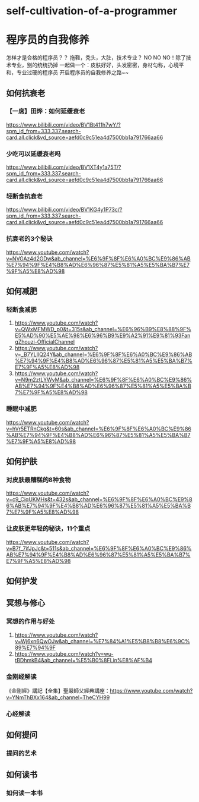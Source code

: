 # self-cultivation-of-a-programmer
# 程序员的自我修养
怎样才是合格的程序员？？
拖鞋，秃头，大肚，技术专业？
NO NO NO！除了技术专业，别的统统扔掉
一起做一个：皮肤好好，头发密密，身材匀称，心境平和，专业过硬的程序员
开启程序员的自我修养之路~~


## 如何抗衰老
### 【一席】田烨：如何延缓衰老
https://www.bilibili.com/video/BV1Bt411h7wY/?spm_id_from=333.337.search-card.all.click&vd_source=aefd0c9c51ea4d7500bb1a791766aa66
### 少吃可以延缓衰老吗
https://www.bilibili.com/video/BV1XT4y1a75T/?spm_id_from=333.337.search-card.all.click&vd_source=aefd0c9c51ea4d7500bb1a791766aa66
### 轻断食抗衰老
https://www.bilibili.com/video/BV1KG4y1P73c/?spm_id_from=333.337.search-card.all.click&vd_source=aefd0c9c51ea4d7500bb1a791766aa66
### 抗衰老的3个秘诀
https://www.youtube.com/watch?v=NVGAz4d2GDw&ab_channel=%E6%9F%8F%E6%A0%BC%E9%86%AB%E7%94%9F%E4%B8%AD%E6%96%87%E5%81%A5%E5%BA%B7%E7%9F%A5%E8%AD%98

## 如何减肥

### 轻断食减肥
1. https://www.youtube.com/watch?v=QWxMFMWD_p0&t=315s&ab_channel=%E6%96%B9%E8%88%9F%E5%AD%90%E5%AE%98%E6%96%B9%E9%A2%91%E9%81%93FangZhouzi-OfficialChannel
2. https://www.youtube.com/watch?v=_B7YLIlQ24Y&ab_channel=%E6%9F%8F%E6%A0%BC%E9%86%AB%E7%94%9F%E4%B8%AD%E6%96%87%E5%81%A5%E5%BA%B7%E7%9F%A5%E8%AD%98
3. https://www.youtube.com/watch?v=N9m2ztLYWyM&ab_channel=%E6%9F%8F%E6%A0%BC%E9%86%AB%E7%94%9F%E4%B8%AD%E6%96%87%E5%81%A5%E5%BA%B7%E7%9F%A5%E8%AD%98

### 睡眠中减肥
https://www.youtube.com/watch?v=hVr5ETRnCkg&t=60s&ab_channel=%E6%9F%8F%E6%A0%BC%E9%86%AB%E7%94%9F%E4%B8%AD%E6%96%87%E5%81%A5%E5%BA%B7%E7%9F%A5%E8%AD%98


## 如何护肤
### 对皮肤最糟糕的8种食物
https://www.youtube.com/watch?v=c9_CiqUKMHs&t=432s&ab_channel=%E6%9F%8F%E6%A0%BC%E9%86%AB%E7%94%9F%E4%B8%AD%E6%96%87%E5%81%A5%E5%BA%B7%E7%9F%A5%E8%AD%98

### 让皮肤更年轻的秘诀，11个重点
https://www.youtube.com/watch?v=B7f_7ifJpJc&t=511s&ab_channel=%E6%9F%8F%E6%A0%BC%E9%86%AB%E7%94%9F%E4%B8%AD%E6%96%87%E5%81%A5%E5%BA%B7%E7%9F%A5%E8%AD%98

## 如何护发

## 冥想与修心

### 冥想的作用与好处
1. https://www.youtube.com/watch?v=Wj6xn6QwOJw&ab_channel=%E7%84%A1%E5%B8%B8%E6%9C%89%E7%94%9F
2. https://www.youtube.com/watch?v=wu-tBDhmkB4&ab_channel=%E5%B0%8FLin%E8%AF%B4

### 金刚经解读

《金剛經》講記【全集】聖嚴師父經典講座：https://www.youtube.com/watch?v=YNmThBXx164&ab_channel=TheCYH99

### 心经解读


## 如何提问

### 提问的艺术

## 如何读书

### 如何读一本书


